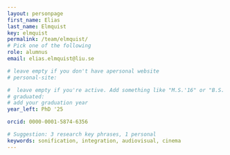 ```yaml
---
layout: personpage
first_name: Elias
last_name: Elmquist
key: elmquist
permalink: /team/elmquist/
# Pick one of the following
role: alumnus
email: elias.elmquist@liu.se

# leave empty if you don't have apersonal website
# personal-site:

#  leave empty if you're active. Add something like "M.S.'16" or "B.S.'17" if you got a degree while with the Vis Collective. Add "N" if you left before you got a degree.
# graduated:
# add your graduation year
year_left: PhD '25

orcid: 0000-0001-5874-6356

# Suggestion: 3 research key phrases, 1 personal
keywords: sonification, integration, audiovisual, cinema
---
```

